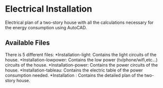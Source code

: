 # Electrical Installation
Electrical plan of a two-story house with all the calculations necessary for the energy consumption using AutoCAD.
## Available Files
There is 5 different files:
*Installation-light: Contains the light circuits of the house.
*Installation-lowpower: Contains the low power (tv/phone/wifi,etc...) circuits of the house.
*Installation-power: Contains the power circuits of the house.
*Installation-tableau: Contains the electric table of the power consumption needed.
*Installation : Contains the detailed plan of the two-story house.

